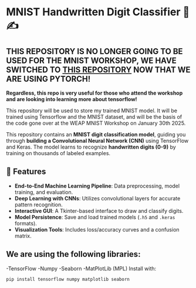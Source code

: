 # MNIST Handwritten Digit Classifier 🧠✍️

## **THIS REPOSITORY IS NO LONGER GOING TO BE USED FOR THE MNIST WORKSHOP, WE HAVE SWITCHED TO [THIS REPOSITORY]([url](https://github.com/zsyed44/MNIST-Workshop-PyTorch)) NOW THAT WE ARE USING PYTORCH!**
**Regardless, this repo is very useful for those who attend the workshop and are looking into learning more about tensorflow!**

This repository will be used to store my trained MNIST model. It will be trained using Tensorflow and the MNIST dataset, and will be the basis of the code gone over at the WEAP MNIST Workshop on January 30th 2025.

This repository contains an **MNIST digit classification model**, guiding you through **building a Convolutional Neural Network (CNN)** using TensorFlow and Keras. The model learns to recognize **handwritten digits (0-9)** by training on thousands of labeled examples.

## 🚀 Features
- **End-to-End Machine Learning Pipeline**: Data preprocessing, model training, and evaluation.
- **Deep Learning with CNNs**: Utilizes convolutional layers for accurate pattern recognition.
- **Interactive GUI**: A Tkinter-based interface to draw and classify digits.
- **Model Persistence**: Save and load trained models (`.h5` and `.keras` formats).
- **Visualization Tools**: Includes loss/accuracy curves and a confusion matrix.

## **We are using the following libraries:**
-TensorFlow
-Numpy
-Seaborn
-MatPlotLib (MPL)
Install with:
```sh
pip install tensorflow numpy matplotlib seaborn
```
